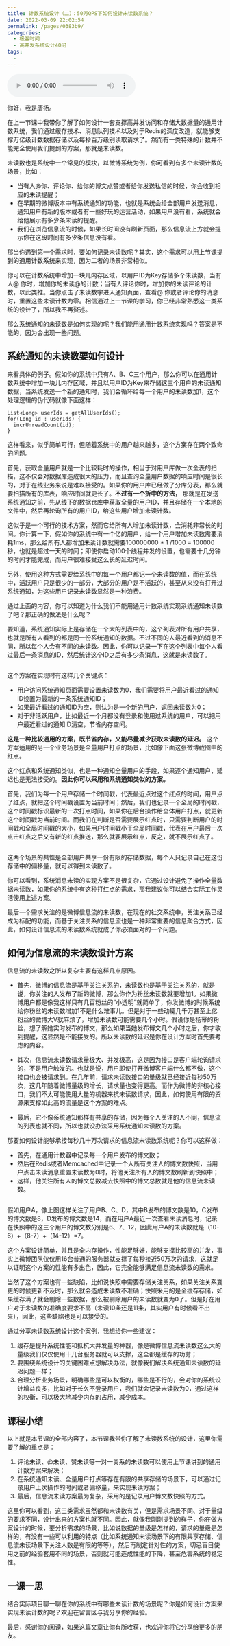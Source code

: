 ```yaml
---
title: 计数系统设计（二）：50万QPS下如何设计未读数系统？
date: 2022-03-09 22:02:54
permalink: /pages/0383b9/
categories:
  - 极客时间
  - 高并发系统设计40问
tags:
  - 
---
```

<audio title="38.计数系统设计（二）：50万QPS下如何设计未读数系统？" src="https://static001.geekbang.org/resource/audio/de/7b/de66c0218096fffd09a385d5b1e3a57b.mp3" controls="controls"></audio> 
<p>你好，我是唐扬。</p><p>在上一节课中我带你了解了如何设计一套支撑高并发访问和存储大数据量的通用计数系统，我们通过缓存技术、消息队列技术以及对于Redis的深度改造，就能够支撑万亿级计数数据存储以及每秒百万级别读取请求了。然而有一类特殊的计数并不能完全使用我们提到的方案，那就是未读数。</p><p>未读数也是系统中一个常见的模块，以微博系统为例，你可看到有多个未读计数的场景，比如：</p><ul>
<li>当有人@你、评论你、给你的博文点赞或者给你发送私信的时候，你会收到相应的未读提醒；</li>
<li>在早期的微博版本中有系统通知的功能，也就是系统会给全部用户发送消息，通知用户有新的版本或者有一些好玩的运营活动，如果用户没有看，系统就会给他展示有多少条未读的提醒。</li>
<li>我们在浏览信息流的时候，如果长时间没有刷新页面，那么信息流上方就会提示你在这段时间有多少条信息没有看。</li>
</ul><p>那当你遇到第一个需求时，要如何记录未读数呢？其实，这个需求可以用上节课提到的通用计数系统来实现，因为二者的场景非常相似。</p><p>你可以在计数系统中增加一块儿内存区域，以用户ID为Key存储多个未读数，当有人@ 你时，增加你的未读@的计数；当有人评论你时，增加你的未读评论的计数，以此类推。当你点击了未读数字进入通知页面，查看@ 你或者评论你的消息时，重置这些未读计数为零。相信通过上一节课的学习，你已经非常熟悉这一类系统的设计了，所以我不再赘述。</p><!-- [[[read_end]]] --><p>那么系统通知的未读数是如何实现的呢？我们能用通用计数系统实现吗？答案是不能的，因为会出现一些问题。</p><h2>系统通知的未读数要如何设计</h2><p>来看具体的例子。假如你的系统中只有A、B、C三个用户，那么你可以在通用计数系统中增加一块儿内存区域，并且以用户ID为Key来存储这三个用户的未读通知数据，当系统发送一个新的通知时，我们会循环给每一个用户的未读数加1，这个处理逻辑的伪代码就像下面这样：</p><pre><code>List&lt;Long&gt; userIds = getAllUserIds();
for(Long id : userIds) {
  incrUnreadCount(id);
}
</code></pre><p>这样看来，似乎简单可行，但随着系统中的用户越来越多，这个方案存在两个致命的问题。</p><p>首先，获取全量用户就是一个比较耗时的操作，相当于对用户库做一次全表的扫描，这不仅会对数据库造成很大的压力，而且查询全量用户数据的响应时间是很长的，对于在线业务来说是难以接受的。如果你的用户库已经做了分库分表，那么就要扫描所有的库表，响应时间就更长了。<strong>不过有一个折中的方法，</strong> 那就是在发送系统通知之前，先从线下的数据仓库中获取全量的用户ID，并且存储在一个本地的文件中，然后再轮询所有的用户ID，给这些用户增加未读计数。</p><p>这似乎是一个可行的技术方案，然而它给所有人增加未读计数，会消耗非常长的时间。你计算一下，假如你的系统中有一个亿的用户，给一个用户增加未读数需要消耗1ms，那么给所有人都增加未读计数就需要100000000 * 1 /1000 = 100000秒，也就是超过一天的时间；即使你启动100个线程并发的设置，也需要十几分钟的时间才能完成，而用户很难接受这么长的延迟时间。</p><p>另外，使用这种方式需要给系统中的每一个用户都记一个未读数的值，而在系统中，活跃用户只是很少的一部分，大部分的用户是不活跃的，甚至从来没有打开过系统通知，为这些用户记录未读数显然是一种浪费。</p><p>通过上面的内容，你可以知道为什么我们不能用通用计数系统实现系统通知未读数了吧？那正确的做法是什么呢？</p><p>要知道，系统通知实际上是存储在一个大的列表中的，这个列表对所有用户共享，也就是所有人看到的都是同一份系统通知的数据。不过不同的人最近看到的消息不同，所以每个人会有不同的未读数。因此，你可以记录一下在这个列表中每个人看过最后一条消息的ID，然后统计这个ID之后有多少条消息，这就是未读数了。</p><p><img src="https://static001.geekbang.org/resource/image/a5/10/a5f0b6776246dc6b4c7e96c72d74a210.jpg" alt=""></p><p>这个方案在实现时有这样几个关键点：</p><ul>
<li>用户访问系统通知页面需要设置未读数为0，我们需要将用户最近看过的通知ID设置为最新的一条系统通知ID；</li>
<li>如果最近看过的通知ID为空，则认为是一个新的用户，返回未读数为0；</li>
<li>对于非活跃用户，比如最近一个月都没有登录和使用过系统的用户，可以把用户最近看过的通知ID清空，节省内存空间。</li>
</ul><p><strong>这是一种比较通用的方案，既节省内存，又能尽量减少获取未读数的延迟。</strong> 这个方案适用的另一个业务场景是全量用户打点的场景，比如像下面这张微博截图中的红点。<br>
<img src="https://static001.geekbang.org/resource/image/ae/3f/ae6a5e9e04be08d18c493729458d543f.jpg" alt=""></p><p>这个红点和系统通知类似，也是一种通知全量用户的手段，如果逐个通知用户，延迟也是无法接受的。<strong>因此你可以采用和系统通知类似的方案。</strong></p><p>首先，我们为每一个用户存储一个时间戳，代表最近点过这个红点的时间，用户点了红点，就把这个时间戳设置为当前时间；然后，我们也记录一个全局的时间戳，这个时间戳标识最新的一次打点时间，如果你在后台操作给全体用户打点，就更新这个时间戳为当前时间。而我们在判断是否需要展示红点时，只需要判断用户的时间戳和全局时间戳的大小，如果用户时间戳小于全局时间戳，代表在用户最后一次点击红点之后又有新的红点推送，那么就要展示红点，反之，就不展示红点了。</p><p><img src="https://static001.geekbang.org/resource/image/55/98/553e7da158a7eca56369e23c9b672898.jpg" alt=""></p><p>这两个场景的共性是全部用户共享一份有限的存储数据，每个人只记录自己在这份存储中的偏移量，就可以得到未读数了。</p><p>你可以看到，系统消息未读的实现方案不是很复杂，它通过设计避免了操作全量数据未读数，如果你的系统中有这种打红点的需求，那我建议你可以结合实际工作灵活使用上述方案。</p><p>最后一个需求关注的是微博信息流的未读数，在现在的社交系统中，关注关系已经成为标配的功能，而基于关注关系的信息流也是一种非常重要的信息聚合方式，因此，如何设计信息流的未读数系统就成了你必须面对的一个问题。</p><h2>如何为信息流的未读数设计方案</h2><p>信息流的未读数之所以复杂主要有这样几点原因。</p><ul>
<li>
<p>首先，微博的信息流是基于关注关系的，未读数也是基于关注关系的，就是说，你关注的人发布了新的微博，那么你作为粉丝未读数就要增加1。如果微博用户都是像我这样只有几百粉丝的“小透明”就简单了，你发微博的时候系统给你粉丝的未读数增加1不是什么难事儿。但是对于一些动辄几千万甚至上亿粉丝的微博大V就麻烦了，增加未读数可能需要几个小时。假设你是杨幂的粉丝，想了解她实时发布的博文，那么如果当她发布博文几个小时之后，你才收到提醒，这显然是不能接受的。所以未读数的延迟是你在设计方案时首先要考虑的内容。</p>
</li>
<li>
<p>其次，信息流未读数请求量极大、并发极高，这是因为接口是客户端轮询请求的，不是用户触发的。也就是说，用户即使打开微博客户端什么都不做，这个接口也会被请求到。在几年前，请求未读数接口的量级就已经接近每秒50万次，这几年随着微博量级的增长，请求量也变得更高。而作为微博的非核心接口，我们不太可能使用大量的机器来抗未读数请求，因此，如何使用有限的资源来支撑如此高的流量是这个方案的难点。</p>
</li>
<li>
<p>最后，它不像系统通知那样有共享的存储，因为每个人关注的人不同，信息流的列表也就不同，所以也就没办法采用系统通知未读数的方案。</p>
</li>
</ul><p>那要如何设计能够承接每秒几十万次请求的信息流未读数系统呢？你可以这样做：</p><ul>
<li>首先，在通用计数器中记录每一个用户发布的博文数；</li>
<li>然后在Redis或者Memcached中记录一个人所有关注人的博文数快照，当用户点击未读消息重置未读数为0时，将他关注所有人的博文数刷新到快照中；</li>
<li>这样，他关注所有人的博文总数减去快照中的博文总数就是他的信息流未读数。</li>
</ul><p><img src="https://static001.geekbang.org/resource/image/a5/8a/a563b121ae1147a2d877a7bb14c9658a.jpg" alt=""></p><p>假如用户A，像上图这样关注了用户B、C、D，其中B发布的博文数是10，C发布的博文数是8，D发布的博文数是14，而在用户A最近一次查看未读消息时，记录在快照中的这三个用户的博文数分别是6、7、12，因此用户A的未读数就是（10-6）+（8-7）+（14-12）=7。</p><p>这个方案设计简单，并且是全内存操作，性能足够好，能够支撑比较高的并发，事实上微博团队仅仅用16台普通的服务器就支撑了每秒接近50万次的请求，这就足以证明这个方案的性能有多出色，因此，它完全能够满足信息流未读数的需求。</p><p>当然了这个方案也有一些缺陷，比如说快照中需要存储关注关系，如果关注关系变更的时候更新不及时，那么就会造成未读数不准确；快照采用的是全缓存存储，如果缓存满了就会剔除一些数据，那么被剔除用户的未读数就变为0了。但是好在用户对于未读数的准确度要求不高（未读10条还是11条，其实用户有时候看不出来），因此，这些缺陷也是可以接受的。</p><p>通过分享未读数系统设计这个案例，我想给你一些建议：</p><ol>
<li>缓存是提升系统性能和抵抗大并发量的神器，像是微博信息流未读数这么大的量级我们仅仅使用十几台服务器就可以支撑，这全都是缓存的功劳；</li>
<li>要围绕系统设计的关键困难点想解决办法，就像我们解决系统通知未读数的延迟问题一样；</li>
<li>合理分析业务场景，明确哪些是可以权衡的，哪些是不行的，会对你的系统设计增益良多，比如对于长久不登录用户，我们就会记录未读数为0，通过这样的权衡，可以极大地减少内存的占用，减少成本。</li>
</ol><h2>课程小结</h2><p>以上就是本节课的全部内容了，本节课我带你了解了未读数系统的设计，这里你需要了解的重点是：</p><ol>
<li>评论未读、@未读、赞未读等一对一关系的未读数可以使用上节课讲到的通用计数方案来解决；</li>
<li>在系统通知未读、全量用户打点等存在有限的共享存储的场景下，可以通过记录用户上次操作的时间或者偏移量，来实现未读方案；</li>
<li>最后，信息流未读方案最为复杂，采用的是记录用户博文数快照的方式。</li>
</ol><p>这里你可以看到，这三类需求虽然都和未读数有关，但是需求场景不同、对于量级的要求不同，设计出来的方案也就不同。因此，就像我刚刚提到的样子，你在做方案设计的时候，要分析需求的场景，比如说数据的量级是怎样的，请求的量级是怎样的，有没有一些可以利用的特点（比如系统通知未读场景下的有限共享存储、信息流未读场景下关注人数是有限的等等），然后再制定针对性的方案，切忌盲目使用之前的经验套用不同的场景，否则就可能造成性能的下降，甚至危害系统的稳定性。</p><h2>一课一思</h2><p>结合实际项目聊一聊在你的系统中有哪些未读计数的场景呢？你是如何设计方案来实现未读计数的呢？欢迎在留言区与我分享你的经验。</p><p>最后，感谢你的阅读，如果这篇文章让你有所收获，也欢迎你将它分享给更多的朋友。</p>